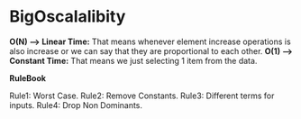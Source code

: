 # BigOscalalibity

**O(N) --> Linear Time:** That means whenever element increase operations is also increase or we can say that they are proportional to each other.
**O(1) --> Constant Time:** That means we just selecting 1 item from the data.

**RuleBook**

Rule1: Worst Case.
Rule2: Remove Constants.
Rule3: Different terms for inputs.
Rule4: Drop Non Dominants.
